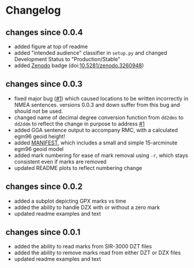# Changelog

## changes since 0.0.4
- added figure at top of readme
- added "intended audience" classifier in `setup.py` and changed Development Status to "Production/Stable"
- added [Zenodo](https://zenodo.org/record/3260948) badge (doi:[10.5281/zenodo.3260948](https://dx.doi.org/10.5281/zenodo.3260948))

## changes since 0.0.3
- fixed major bug ([#1](https://github.com/iannesbitt/gpx2dzg/issues/1)) which caused locations to be written incorrectly in NMEA sentences. versions 0.0.3 and down suffer from this bug and should not be used.
- changed name of decimal degree conversion function from `dd2dms` to `dd2ddm` to reflect the change in purpose to address [#1](https://github.com/iannesbitt/gpx2dzg/issues/1)
- added GGA sentence output to accompany RMC, with a calculated egm96 geoid height!
- added [MANIFEST](https://github.com/iannesbitt/gpx2dzg/blob/master/MANIFEST.in), which includes a small and simple 15-arcminute egm96 geoid model
- added mark numbering for ease of mark removal using `-r`, which stays consistent even if marks are removed
- updated README plots to reflect numbering change

## changes since 0.0.2
- added a subplot depicting GPX marks vs time
- added the ability to handle DZX with or without a zero mark
- updated readme examples and text

## changes since 0.0.1
- added the ability to read marks from SIR-3000 DZT files
- added the ability to remove marks read from either DZT or DZX files
- updated readme examples and text
